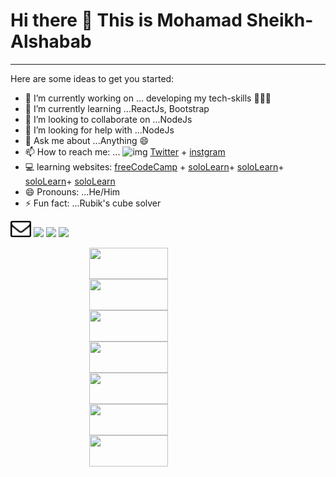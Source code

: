 #                                                          __Hi there 👋  This is Mohamad Sheikh-Alshabab__

-------------------------------------------

Here are some ideas to get you started:

- 🔭 I’m currently working on ... developing my tech-skills 🧑🏻‍💻 
- 🌱 I’m currently learning ...ReactJs, Bootstrap
- 👯 I’m looking to collaborate on ...NodeJs
- 🤔 I’m looking for help with ...NodeJs
- 💬 Ask me about ...Anything 😄
- 📫 How to reach me: ... ![img](https://camo.githubusercontent.com/4d00b21e95ad13be23cd63c527a39f04bf085b1b/68747470733a2f2f696d672e736869656c64732e696f2f62616467652f2532302d547769747465722d323641304544) [Twitter](https://twitter.com/AboAhmad12320) + [instgram](https://www.instagram.com/mohammadsheikhalshabab/)
- 💻  learning websites: [freeCodeCamp](https://www.freecodecamp.org/mohamad_sheikh_alshabab) + [soloLearn](https://www.sololearn.com/Profile/17836072)+ [soloLearn](https://www.sololearn.com/Profile/17836072)+ [soloLearn](https://www.sololearn.com/Profile/17836072)+ [soloLearn](https://www.sololearn.com/Profile/17836072)
- 😄 Pronouns: ...He/Him
- ⚡ Fun fact: ...Rubik's cube solver

<a href="mailto:alshabab.moh@gmail.com"><img style="max-width:100%" height="26" src="https://raw.githubusercontent.com/AntonioFalcao/AntonioFalcao/master/img/mail.png?raw=true"></a>
<a href="https://twitter.com/AboAhmad12320"><img style="max-width:100%" height="26" src="https://camo.githubusercontent.com/379cf92480a4fa6a1d6343c24245c00b8b8187b6/68747470733a2f2f63646e342e69636f6e66696e6465722e636f6d2f646174612f69636f6e732f696f6e69636f6e732f3531322f69636f6e2d736f6369616c2d747769747465722d3132382e706e67"></a>
<a href="https://www.linkedin.com/in/mohammad-sheikh-alshabab-134146197/"><img style="max-width:100%" height="26" src="https://camo.githubusercontent.com/100b569aaac203bbb58bba88d27ee2209307ed81/68747470733a2f2f63646e342e69636f6e66696e6465722e636f6d2f646174612f69636f6e732f6d6174657269612d736f6369616c2d667265652f32342f3033385f3030325f6c696e6b6564696e5f736f6369616c5f6e6574776f726b5f616e64726f69645f6d6174657269616c2d3132382e706e67"></a>
<a href="https://www.instagram.com/mohammadsheikhalshabab/"><img style="max-width:100%" height="26" src="https://camo.githubusercontent.com/a01714a0e6e1028c30542858a2a8ecd4ebd8a4c8/68747470733a2f2f63646e342e69636f6e66696e6465722e636f6d2f646174612f69636f6e732f7069636f6e732d736f6369616c2f35372f33382d696e7374616772616d2d322d3235362e706e67"></a>


<img style="max-width:100%;display:block;margin-left:auto;margin-right:auto;width:50%;" height="50" src="https://img.stackshare.io/service/1011/n1JRsFeB_400x400.png"> <img style="max-width:100%;display:block;margin-left:auto;margin-right:auto;width:50%;" height="50" src="https://img.stackshare.io/service/1028/ASOhU5xJ.png"><img style="max-width:100%;display:block;margin-left:auto;margin-right:auto;width:50%;" height="50" src="https://img.stackshare.io/service/27/sBsvBbjY.png"><img style="max-width:100%;display:block;margin-left:auto;margin-right:auto;width:50%;" height="50" src="https://encrypted-tbn0.gstatic.com/images?q=tbn:ANd9GcSuWcURtAAsXBrp2p0FLCBsJn3pYTufqKqJcbiXfnObYhwBfrwn&s">
<img style="max-width:100%;display:block;margin-left:auto;margin-right:auto;width:50%;" height="50" src="https://www.python.org/static/community_logos/python-logo-master-v3-TM-flattened.png">
<img style="max-width:100%;display:block;margin-left:auto;margin-right:auto;width:50%;" height="50" src="https://miro.medium.com/max/400/1*onZhQJU7A3ab6V1sHfMRkQ.jpeg"> 
<img style="max-width:100%;display:block;margin-left:auto;margin-right:auto;width:50%;" height="50" src="https://res.cloudinary.com/practicaldev/image/fetch/s--wCGgterD--/c_limit%2Cf_auto%2Cfl_progressive%2Cq_auto%2Cw_880/https://www.freecodecamp.org/news/content/images/size/w2000/2020/02/Ekran-Resmi-2019-11-18-18.08.13.png">
